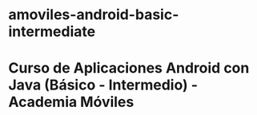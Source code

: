 # amoviles-android-basic-intermediate
# Curso de Aplicaciones Android con Java (Básico - Intermedio) - Academia Móviles
